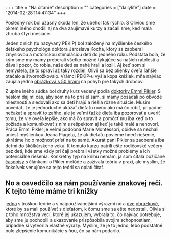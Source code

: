 +++
title = "Na čítanie"
description = ""
categories = ["dailylife"]
date = "2014-02-28T14:47:34"
+++

Posledný rok bol úžasný škoda len, že ubehol tak rýchlo. S Oliviou sme okrem iného chodili aj na dva zaujímavé kurzy a začali sme, keď mala zhruba štyri mesiace.

Jeden
z
nich
(tu
nazývaný
PEKiP)
bol
založený
na
myšlienke
českého
detského
psychológa
doktora
Jaroslava
Kocha,
ktorý
sa
zaoberal
zmyslovou
a
motorickou
stimuláciou
deti
do
jedného
roku.
Podstata
bola,
že
kým
sme
my
mamy
preberali
všetko
možné
týkajúce
sa
našich
ratolestí
a
dávali
pozor,
čo
robia,
naše
deti
sa
nahé
hrali
a
lozili.
Aj
keď
som
si
nemyslela,
že
to
spraví
až
taký
rozdiel,
Olivii
sa
bez
plienky
oveľa
ľahšie
otáčalo
a
štvornožkovalo.
Vrámci
PEKiP-u
vyšla
kopa
knižiek,
mňa
najviac
zaujala
jedna
<a
title="PEKiP:
Die
50
schönsten
Spiele"
href="http://www.amazon.de/PEKiP-Die-sch%C3%B6nsten-Spiele-Tischaufsteller/dp/3833825006/ref=sr_1_1?ie=UTF8&amp;qid=1393593636&amp;sr=8-1&amp;keywords=pekip" target="_blank">obrázková s 50 hrami</a> na pohyb pre takých drobcov.

Z úplne iného súdka bol druhý kurz vedený podľa <a title="výchova podľa Emmi Pikler"
href="http://www.pikler-verband.org/index.php/en/" target="_blank">doktorky Emmi Pikler</a>. S
heslom daj mi čas, aby som na to prišiel sám, si mamy posadali po obvode miestnosti a sledovali ako
sa deti hrajú a riešia rôzne situácie. Musím povedať, že je jednoduché ukázať dieťaťu rovno ako má
čo robiť, prípadne nečakať a spraviť to zaňho, ale je veľmi ťažké dieťa iba pozorovať a uveriť
tomu, že vie oveľa lepšie, ako má čo spraviť a pomôcť mu iba keď o to požiada a komunikovať s ním s
rešpektom aj keď je také malé a nehovorí. Práca Emmi Pikler je veľmi podobná Marie Montessori,
obidve sa nechali uniesť myšlienkou Jeana Piageta, že ak dieťaťu povieme hneď riešenie, ukrátime ho
o možnosť prísť na to samé. Akurát pani Pikler sa zaoberala iba deťmi do škôlkárskeho veku. K
tomuto kurzu patrili ešte rodičovské večery bez detí, kde sme vždy pri čaji prebrali všetky možné
problémy a ich potenciálne riešenia. Konkrétny typ na knihu nemám, ja som čítala požičané <a
title="Mit Kindern wachsen"
href="http://www.arbor-verlag.de/zeitschrift/sonderheft-s%C3%A4ugling-und-kleinkind"
target="_blank">časopisy</a> s článkami o Pikler metóde a zažívala teóriu v praxi, ale myslím, že
čokoľvek venujúce sa tejto teórií sa oplatí čítať.

No
a
osvedčilo
sa
nám
používanie
znakovej
reči.
K
tejto
téme
máme
tri
knižky
-
<a
title="babySignal"
href="http://www.amazon.de/gp/product/3466345324/ref=s9_simh_se_p14_d0_i2?pf_rd_m=A3JWKAKR8XB7XF&amp;pf_rd_s=auto-no-results-center-1&amp;pf_rd_r=15CJESJEC3X0E9DV2R22&amp;pf_rd_t=301&amp;pf_rd_p=468421093&amp;pf_rd_i=abysignal" target="_blank">jedna</a> s troškou teórie a s najpoužívanejšími výrazmi no a <a title="BabyHandzeichen" href="http://www.amazon.de/Bilderbuch-BabyHandzeichen-Gemeinsam-Babyzeichensprache-entdecken/dp/3000246193/ref=sr_1_9?s=books&amp;ie=UTF8&amp;qid=1393594492&amp;sr=1-9&amp;keywords=gebaerdensprache" target="_blank">dve</a> <a title="BabyHandzeichen 2" href="http://www.amazon.de/Bilderbuch-BabyHandzeichen-Gemeinsam-Babyzeichensprache-erlernen/dp/3000332650/ref=pd_bxgy_b_img_y" target="_blank">obrázkové</a>, ktoré by sa mali používať s dieťaťom, k čomu sme sa ešte nedostali. Olivia si z toho množstva vecí, ktoré jej ukazujem, vybrala to, čo najviac potrebuje, aby sme ju pochopili a ukazovanie prispôsobila svojim schopnostiam, prípadne si vytvorila vlastné výrazy. Myslím, že je to jedno, lebo podstatné bolo zlepšenie komunikácie s ňou, čo sa nám podarilo.
